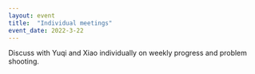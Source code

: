 ```yaml
---
layout: event
title:  "Individual meetings"
event_date: 2022-3-22
---
```


Discuss with Yuqi and Xiao individually on weekly progress and problem shooting.
